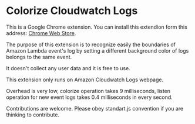 Colorize Cloudwatch Logs
========================

This is a Google Chrome extension. You can install this extendion form this address: [Chrome Web Store](https://chrome.google.com/webstore/detail/colorize-cloudwatch-logs/fkagnmcbeokmapmcbecbcmpccmlbhkpl).

The purpose of this extension is to recognize easily the boundaries of Amazon Lambda event's log by setting a different background color of logs belongs to the same event.

It doesn't collect any user data and it is free to use.

This extension only runs on Amazon Cloudwatch Logs webpage.

Overhead is very low, colorize operation takes 9 milliseconds, listen operation for new event logs takes 0.4 milliseconds in every second.

Contributions are welcome. Please obey standart.js convention if you are thinking to contribute.
